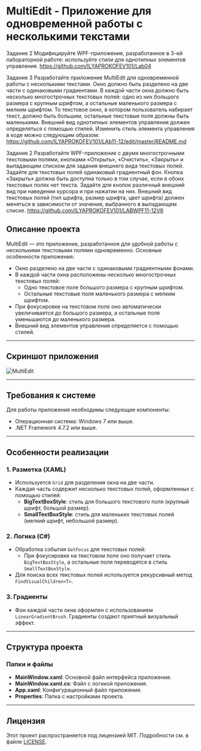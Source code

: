 # MultiEdit - Приложение для одновременной работы с несколькими текстами


Задание 2
Модифицируйте WPF-приложение, разработанное в 3-ей лабораторной работе: используйте стили для
однотипных элементов управления.
https://github.com/ILYAPROKOFEV101/Lab04

Задание 3
Разработайте приложение MultiEdit для одновременной работы с несколькими текстами. Окно должно
быть разделено на две части с одинаковыми градиентами. В каждой части окна должно быть несколько
многострочных текстовых полей: одно из них большого размера с крупным шрифтом, а остальные
маленького размера с мелким шрифтом. То текстовое окно, в котором пользователь набирает текст,
должно быть большим, остальные текстовые поля должны быть маленькими. Внешний вид однотипных
элементов управления должен определяться с помощью стилей.
Изменить стиль элемента управления в коде можно следующим образом:
https://github.com/ILYAPROKOFEV101/LAb11-12/edit/master/README.md

Задание 2
Разработайте WPF-приложение с двумя многострочными текстовыми полями, кнопками «Открыть»,
«Очистить», «Закрыть» и выпадающим списком для задания внешнего вида текстовых полей. Задайте
для текстовых полей одинаковый градиентный фон. Кнопка «Закрыть» должна быть доступна только в
том случае, если в обоих текстовых полях нет текста. Задайте для кнопок различный внешний вид при
наведении курсора и при нажатии на них. Внешний вид текстовых полей (тип шрифта, размер шрифта,
цвет шрифта) должен меняться в зависимости от значения, выбранного в выпадающем списке.
https://github.com/ILYAPROKOFEV101/LABWPF11-12V6

## Описание проекта
MultiEdit — это приложение, разработанное для удобной работы с несколькими текстовыми полями одновременно. Основные особенности приложения:

- Окно разделено на две части с одинаковыми градиентными фонами.
- В каждой части окна расположены несколько многострочных текстовых полей:
  - Одно текстовое поле большого размера с крупным шрифтом.
  - Остальные текстовые поля маленького размера с мелким шрифтом.
- При фокусировке на текстовом поле оно автоматически увеличивается до большого размера, а остальные поля уменьшаются до маленького размера.
- Внешний вид элементов управления определяется с помощью стилей.

---

## Скриншот приложения

![MultiEdit](https://github.com/user-attachments/assets/0e957db0-162d-4874-9019-6ee37b336ab5)

---

## Требования к системе
Для работы приложения необходимы следующие компоненты:
- Операционная система: Windows 7 или выше.
- .NET Framework 4.7.2 или выше.

---


## Особенности реализации

### 1. Разметка (XAML)
- Используется `Grid` для разделения окна на две части.
- Каждая часть содержит несколько текстовых полей, оформленных с помощью стилей:
  - **BigTextBoxStyle**: стиль для большого текстового поля (крупный шрифт, большой размер).
  - **SmallTextBoxStyle**: стиль для маленьких текстовых полей (мелкий шрифт, небольшой размер).

### 2. Логика (C#)
- Обработка события `GotFocus` для текстовых полей:
  - При фокусировке на текстовом поле оно получает стиль `BigTextBoxStyle`, а остальные поля переводятся в стиль `SmallTextBoxStyle`.
- Для поиска всех текстовых полей используется рекурсивный метод `FindVisualChildren<T>`.

### 3. Градиенты
- Фон каждой части окна оформлен с использованием `LinearGradientBrush`. Градиенты создают приятный визуальный эффект.

---

## Структура проекта

### Папки и файлы
- **MainWindow.xaml**: Основной файл интерфейса приложения.
- **MainWindow.xaml.cs**: Файл с логикой приложения.
- **App.xaml**: Конфигурационный файл приложения.
- **Properties**: Папка с настройками проекта.

---

## Лицензия
Этот проект распространяется под лицензией MIT. Подробности см. в файле [LICENSE](LICENSE).


